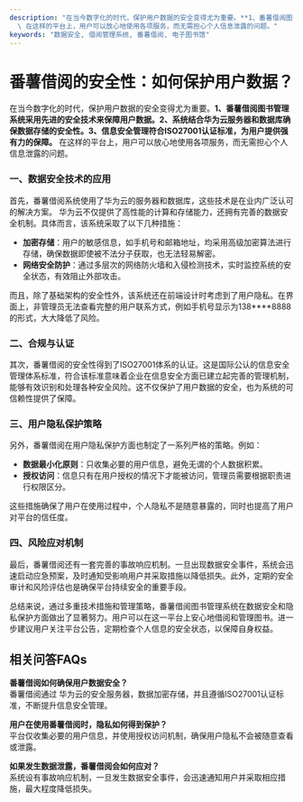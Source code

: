 ```yaml
---
description: "在当今数字化的时代，保护用户数据的安全变得尤为重要。**1、番薯借阅图书管理系统采用先进的安全技术来保障用户数据。2、系统结合华为云服务器和数据库确保数据存储的安全性。3、信息安全管理符合ISO27001认证标准，为用户提供强有力的保障。**\
  \ 在这样的平台上，用户可以放心地使用各项服务，而无需担心个人信息泄露的问题。"
keywords: "数据安全, 借阅管理系统, 番薯借阅, 电子图书馆"
---
```

# 番薯借阅的安全性：如何保护用户数据？

在当今数字化的时代，保护用户数据的安全变得尤为重要。**1、番薯借阅图书管理系统采用先进的安全技术来保障用户数据。2、系统结合华为云服务器和数据库确保数据存储的安全性。3、信息安全管理符合ISO27001认证标准，为用户提供强有力的保障。** 在这样的平台上，用户可以放心地使用各项服务，而无需担心个人信息泄露的问题。

### 一、数据安全技术的应用

首先，番薯借阅系统使用了华为云的服务器和数据库，这些技术是在业内广泛认可的解决方案。 华为云不仅提供了高性能的计算和存储能力，还拥有完善的数据安全机制。具体而言，该系统采取了以下几种措施：

- **加密存储**：用户的敏感信息，如手机号和邮箱地址，均采用高级加密算法进行存储，确保数据即使被不法分子获取，也无法轻易解密。
- **网络安全防护**：通过多层次的网络防火墙和入侵检测技术，实时监控系统的安全状态，有效阻止外部攻击。
  
而且，除了基础架构的安全性外，该系统还在前端设计时考虑到了用户隐私。在界面上，非管理员无法查看完整的用户联系方式，例如手机号显示为138****8888的形式，大大降低了风险。

### 二、合规与认证

其次，番薯借阅的安全性得到了ISO27001体系的认证。这是国际公认的信息安全管理体系标准，符合该标准意味着企业在信息安全方面已建立起完善的管理机制，能够有效识别和处理各种安全风险。这不仅保护了用户数据的安全，也为系统的可信赖性提供了保障。

### 三、用户隐私保护策略

另外，番薯借阅在用户隐私保护方面也制定了一系列严格的策略。例如：

- **数据最小化原则**：只收集必要的用户信息，避免无谓的个人数据积累。
- **授权访问**：信息只有在用户授权的情况下才能被访问，管理员需要根据职责进行权限区分。

这些措施确保了用户在使用过程中，个人隐私不是随意暴露的，同时也提高了用户对平台的信任度。

### 四、风险应对机制

最后，番薯借阅还有一套完善的事故响应机制。一旦出现数据安全事件，系统会迅速启动应急预案，及时通知受影响用户并采取措施以降低损失。此外，定期的安全审计和风险评估也是确保平台持续安全的重要手段。

总结来说，通过多重技术措施和管理策略，番薯借阅图书管理系统在数据安全和隐私保护方面做出了显著努力。用户可以在这一平台上安心地借阅和管理图书。进一步建议用户关注平台公告，定期检查个人信息的安全状态，以保障自身权益。

## 相关问答FAQs

**番薯借阅如何确保用户数据安全？**  
番薯借阅通过 华为云的安全服务器，数据加密存储，并且遵循ISO27001认证标准，不断提升信息安全管理。

**用户在使用番薯借阅时，隐私如何得到保护？**  
平台仅收集必要的用户信息，并使用授权访问机制，确保用户隐私不会被随意查看或泄露。

**如果发生数据泄露，番薯借阅会如何应对？**  
系统设有事故响应机制，一旦发生数据安全事件，会迅速通知用户并采取相应措施，最大程度降低损失。
